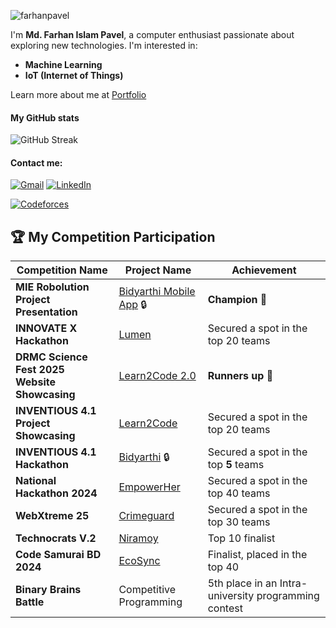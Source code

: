 <p align="left"> <img src="https://komarev.com/ghpvc/?username=farhanpavel&label=Profile%20views&color=0e75b6&style=flat" alt="farhanpavel" /> </p>

I'm **Md. Farhan Islam Pavel**, a computer enthusiast passionate about exploring new technologies. I'm interested in:
- **Machine Learning**
- **IoT (Internet of Things)**

Learn more about me at [Portfolio](https://farhanpavel.netlify.app/)

#### My GitHub stats
![GitHub Streak](https://github-readme-stats.vercel.app/api?username=farhanpavel&show_icons=true&theme=tokyonight&hide_border=true)

#### Contact me:
[![Gmail](https://img.shields.io/badge/Gmail-D14836?style=for-the-badge&logo=gmail&logoColor=white)](mailto:farhanpavel3@gmail.com)
[![LinkedIn](https://img.shields.io/badge/LinkedIn-0A66C2?style=for-the-badge&logo=linkedin&logoColor=white)](https://www.linkedin.com/in/farhan-pavel-55b081278)

[![Codeforces](https://badges.joonhyung.xyz/codeforces/farhan_pavel3.svg)](https://codeforces.com/profile/farhan_pavel3)

## 🏆 My Competition Participation

| Competition Name                                   | Project Name                   | Achievement                                                               |
|---------------------------------------------------|--------------------------------|---------------------------------------------------------------------------|
| **MIE Robolution <br> Project Presentation**             | [Bidyarthi Mobile App](https://github.com/farhanpavel/Bidyarthi-APP) 🔒 | **Champion** 🥇                                       |
| **INNOVATE X Hackathon**             | [Lumen](https://github.com/farhanpavel/Lumen) | Secured a spot in the top 20 teams                                        |
| **DRMC Science Fest 2025 <br> Website Showcasing**             | [Learn2Code 2.0](https://github.com/farhanpavel/Learn2Code) | **Runners up** 🥈                                       |
| **INVENTIOUS 4.1 Project Showcasing**             | [Learn2Code](https://github.com/farhanpavel/Learn2Code) | Secured a spot in the top 20 teams                                        |
| **INVENTIOUS 4.1 Hackathon**                      | [Bidyarthi](https://github.com/farhanpavel/Bidyarthi) 🔒 | Secured a spot in the top **5** teams                                        |
| **National Hackathon 2024**                       | [EmpowerHer](https://github.com/farhanpavel/EmpowerHer) | Secured a spot in the top 40 teams                                        |
| **WebXtreme 25**                                  | [Crimeguard](https://github.com/farhanpavel/crimeguard) | Secured a spot in the top 30 teams                                             |
| **Technocrats V.2**                               | [Niramoy](https://github.com/farhanpavel/Niramoy) | Top 10 finalist                                                           |
| **Code Samurai BD 2024**                          | [EcoSync](https://github.com/BrickedSoft/cs24-p2-ju_amadeus) | Finalist, placed in the top 40                                            |
| **Binary Brains Battle**                          | Competitive Programming        | 5th place in an Intra-university programming contest                      |
